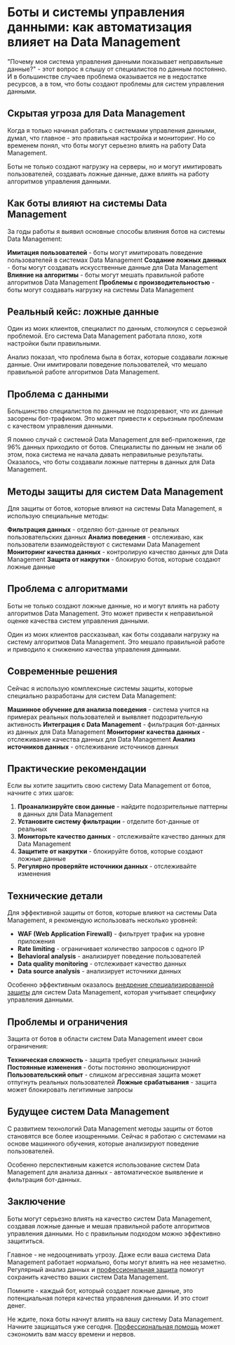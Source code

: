 ﻿# Боты и системы управления данными: как автоматизация влияет на Data Management

"Почему моя система управления данными показывает неправильные данные?" - этот вопрос я слышу от специалистов по данным постоянно. И в большинстве случаев проблема оказывается не в недостатке ресурсов, а в том, что боты создают проблемы для систем управления данными.

## Скрытая угроза для Data Management

Когда я только начинал работать с системами управления данными, думал, что главное - это правильная настройка и мониторинг. Но со временем понял, что боты могут серьезно влиять на работу Data Management.

Боты не только создают нагрузку на серверы, но и могут имитировать пользователей, создавать ложные данные, даже влиять на работу алгоритмов управления данными.

## Как боты влияют на системы Data Management

За годы работы я выявил основные способы влияния ботов на системы Data Management:

**Имитация пользователей** - боты могут имитировать поведение пользователей в системах Data Management
**Создание ложных данных** - боты могут создавать искусственные данные для Data Management
**Влияние на алгоритмы** - боты могут мешать правильной работе алгоритмов Data Management
**Проблемы с производительностью** - боты могут создавать нагрузку на системы Data Management

## Реальный кейс: ложные данные

Один из моих клиентов, специалист по данным, столкнулся с серьезной проблемой. Его система Data Management работала плохо, хотя настройки были правильными.

Анализ показал, что проблема была в ботах, которые создавали ложные данные. Они имитировали поведение пользователей, что мешало правильной работе алгоритмов Data Management.

## Проблема с данными

Большинство специалистов по данным не подозревают, что их данные засорены бот-трафиком. Это может привести к серьезным проблемам с качеством управления данными.

Я помню случай с системой Data Management для веб-приложения, где 96% данных приходило от ботов. Специалисты по данным не знали об этом, пока система не начала давать неправильные результаты. Оказалось, что боты создавали ложные паттерны в данных для Data Management.

## Методы защиты для систем Data Management

Для защиты от ботов, которые влияют на системы Data Management, я использую специальные методы:

**Фильтрация данных** - отделяю бот-данные от реальных пользовательских данных
**Анализ поведения** - отслеживаю, как пользователи взаимодействуют с системами Data Management
**Мониторинг качества данных** - контролирую качество данных для Data Management
**Защита от накрутки** - блокирую ботов, которые создают ложные данные

## Проблема с алгоритмами

Боты не только создают ложные данные, но и могут влиять на работу алгоритмов Data Management. Это может привести к неправильной оценке качества систем управления данными.

Один из моих клиентов рассказывал, как боты создавали нагрузку на систему алгоритмов Data Management. Это мешало правильной работе и приводило к снижению качества управления данными.

## Современные решения

Сейчас я использую комплексные системы защиты, которые специально разработаны для систем Data Management:

**Машинное обучение для анализа поведения** - система учится на примерах реальных пользователей и выявляет подозрительную активность
**Интеграция с Data Management** - фильтрация бот-данных из данных для Data Management
**Мониторинг качества данных** - отслеживание качества данных для Data Management
**Анализ источников данных** - отслеживание источников данных

## Практические рекомендации

Если вы хотите защитить свою систему Data Management от ботов, начните с этих шагов:

1. **Проанализируйте свои данные** - найдите подозрительные паттерны в данных для Data Management
2. **Установите систему фильтрации** - отделите бот-данные от реальных
3. **Мониторьте качество данных** - отслеживайте качество данных для Data Management
4. **Защитите от накрутки** - блокируйте ботов, которые создают ложные данные
5. **Регулярно проверяйте источники данных** - отслеживайте изменения

## Технические детали

Для эффективной защиты от ботов, которые влияют на системы Data Management, я рекомендую использовать несколько уровней:

- **WAF (Web Application Firewall)** - фильтрует трафик на уровне приложения
- **Rate limiting** - ограничивает количество запросов с одного IP
- **Behavioral analysis** - анализирует поведение пользователей
- **Data quality monitoring** - отслеживает качество данных
- **Data source analysis** - анализирует источники данных

Особенно эффективным оказалось [внедрение специализированной защиты](https://progaem.com/ustanovka-antibota-usluga-po-zashhite-ot-botov-vashih-sajtov-na-razlichnyh-cms-sistemah.html) для систем Data Management, которая учитывает специфику управления данными.

## Проблемы и ограничения

Защита от ботов в области систем Data Management имеет свои ограничения:

**Техническая сложность** - защита требует специальных знаний
**Постоянные изменения** - боты постоянно эволюционируют
**Пользовательский опыт** - слишком агрессивная защита может отпугнуть реальных пользователей
**Ложные срабатывания** - защита может блокировать легитимные запросы

## Будущее систем Data Management

С развитием технологий Data Management методы защиты от ботов становятся все более изощренными. Сейчас я работаю с системами на основе машинного обучения, которые анализируют поведение пользователей.

Особенно перспективным кажется использование систем Data Management для анализа данных - автоматическое выявление и фильтрация бот-данных.

## Заключение

Боты могут серьезно влиять на качество систем Data Management, создавая ложные данные и мешая правильной работе алгоритмов управления данными. Но с правильным подходом можно эффективно защититься.

Главное - не недооценивать угрозу. Даже если ваша система Data Management работает нормально, боты могут влиять на нее незаметно. Регулярный анализ данных и [профессиональная защита](https://progaem.com/ustanovka-antibota-usluga-po-zashhite-ot-botov-vashih-sajtov-na-razlichnyh-cms-sistemah.html) помогут сохранить качество ваших систем Data Management.

Помните - каждый бот, который создает ложные данные, это потенциальная потеря качества управления данными. И это стоит денег.

Не ждите, пока боты начнут влиять на вашу систему Data Management. Начните защищаться уже сегодня. [Профессиональная помощь](https://progaem.com/ustanovka-antibota-usluga-po-zashhite-ot-botov-vashih-sajtov-na-razlichnyh-cms-sistemah.html) может сэкономить вам массу времени и нервов.
